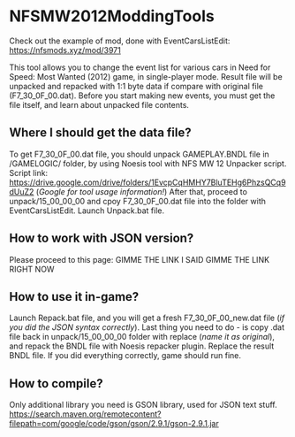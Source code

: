 # NFSMW2012ModdingTools
Check out the example of mod, done with EventCarsListEdit: https://nfsmods.xyz/mod/3971

This tool allows you to change the event list for various cars in Need for Speed: Most Wanted (2012) game, in single-player mode.
Result file will be unpacked and repacked with 1:1 byte data if compare with original file (F7_30_0F_00.dat).
Before you start making new events, you must get the file itself, and learn about unpacked file contents.

## Where I should get the data file?
To get F7_30_0F_00.dat file, you should unpack GAMEPLAY.BNDL file in /GAMELOGIC/ folder, by using Noesis tool with NFS MW 12 Unpacker script.
Script link: https://drive.google.com/drive/folders/1EvcpCqHMHY7BluTEHg6PhzsQCq9dUuZ2
(*Google for tool usage information!*)
After that, proceed to unpack/15_00_00_00 and cpoy F7_30_0F_00.dat file into the folder with EventCarsListEdit. Launch Unpack.bat file.

## How to work with JSON version?
Please proceed to this page: GIMME THE LINK I SAID GIMME THE LINK RIGHT NOW

## How to use it in-game?
Launch Repack.bat file, and you will get a fresh F7_30_0F_00_new.dat file (*if you did the JSON syntax correctly*). Last thing you need to do - is copy .dat file back in unpack/15_00_00_00 folder with replace (*name it as original*), and repack the BNDL file with Noesis repacker plugin. Replace the result BNDL file. If you did everything correctly, game should run fine.

## How to compile?
Only additional library you need is GSON library, used for JSON text stuff.
https://search.maven.org/remotecontent?filepath=com/google/code/gson/gson/2.9.1/gson-2.9.1.jar
